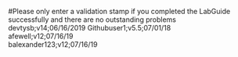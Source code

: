 #Please only enter a validation stamp if you completed the LabGuide successfully and there are no outstanding problems
devtysb;v14;06/16/2019
Githubuser1;v5.5;07/01/18<br/>
afewell;v12;07/16/19<br/>
balexander123;v12;07/16/19<br/>

